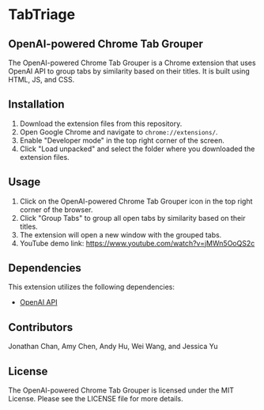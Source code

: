 # TabTriage
## OpenAI-powered Chrome Tab Grouper

The OpenAI-powered Chrome Tab Grouper is a Chrome extension that uses OpenAI API to group tabs by similarity based on their titles. It is built using HTML, JS, and CSS.

## Installation

1.  Download the extension files from this repository.
2.  Open Google Chrome and navigate to `chrome://extensions/`.
3.  Enable "Developer mode" in the top right corner of the screen.
4.  Click "Load unpacked" and select the folder where you downloaded the extension files.

## Usage

1.  Click on the OpenAI-powered Chrome Tab Grouper icon in the top right corner of the browser.
2.  Click "Group Tabs" to group all open tabs by similarity based on their titles.
3.  The extension will open a new window with the grouped tabs.
4.  YouTube demo link: https://www.youtube.com/watch?v=jMWn5OoQS2c

## Dependencies

This extension utilizes the following dependencies:

-   [OpenAI API](https://beta.openai.com/)
## Contributors
Jonathan Chan, Amy Chen, Andy Hu, Wei Wang, and Jessica Yu

## License

The OpenAI-powered Chrome Tab Grouper is licensed under the MIT License. Please see the LICENSE file for more details.
